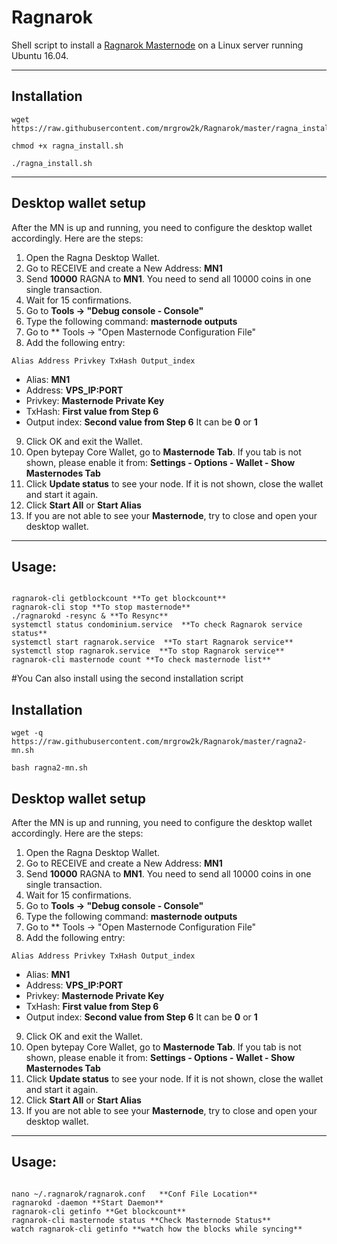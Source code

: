 # Ragnarok
Shell script to install a [Ragnarok Masternode](https://ragnaproject.io/) on a Linux server running Ubuntu 16.04. 
***

## Installation
```
wget https://raw.githubusercontent.com/mrgrow2k/Ragnarok/master/ragna_install.sh 
```
```
chmod +x ragna_install.sh
```
```
./ragna_install.sh
```
***

## Desktop wallet setup  

After the MN is up and running, you need to configure the desktop wallet accordingly. Here are the steps:  
1. Open the Ragna Desktop Wallet.  
2. Go to RECEIVE and create a New Address: **MN1**  
3. Send **10000** RAGNA to **MN1**. You need to send all 10000 coins in one single transaction.
4. Wait for 15 confirmations.  
5. Go to **Tools -> "Debug console - Console"**
6. Type the following command: **masternode outputs**
7. Go to  ** Tools -> "Open Masternode Configuration File"
8. Add the following entry:
```
Alias Address Privkey TxHash Output_index
```
* Alias: **MN1**
* Address: **VPS_IP:PORT**
* Privkey: **Masternode Private Key**
* TxHash: **First value from Step 6** 
* Output index:  **Second value from Step 6** It can be **0** or **1**
9. Click OK and exit the Wallet.
10. Open bytepay Core Wallet, go to **Masternode Tab**. If you tab is not shown, please enable it from: **Settings - Options - Wallet - Show Masternodes Tab**
11. Click **Update status** to see your node. If it is not shown, close the wallet and start it again.
10. Click **Start All** or **Start Alias**
11. If you are not able to see your **Masternode**, try to close and open your desktop wallet.
***

## Usage:
```

ragnarok-cli getblockcount **To get blockcount**
ragnarok-cli stop **To stop masternode**
./ragnarokd -resync & **To Resync**
systemctl status condominium.service  **To check Ragnarok service status**
systemctl start ragnarok.service  **To start Ragnarok service**
systemctl stop ragnarok.service  **To stop Ragnarok service**
ragnarok-cli masternode count **To check masternode list**

```

#You Can also install using the second installation script 

## Installation
```
wget -q https://raw.githubusercontent.com/mrgrow2k/Ragnarok/master/ragna2-mn.sh 
```
```
bash ragna2-mn.sh
```

## Desktop wallet setup  

After the MN is up and running, you need to configure the desktop wallet accordingly. Here are the steps:  
1. Open the Ragna Desktop Wallet.  
2. Go to RECEIVE and create a New Address: **MN1**  
3. Send **10000** RAGNA to **MN1**. You need to send all 10000 coins in one single transaction.
4. Wait for 15 confirmations.  
5. Go to **Tools -> "Debug console - Console"**
6. Type the following command: **masternode outputs**
7. Go to  ** Tools -> "Open Masternode Configuration File"
8. Add the following entry:
```
Alias Address Privkey TxHash Output_index
```
* Alias: **MN1**
* Address: **VPS_IP:PORT**
* Privkey: **Masternode Private Key**
* TxHash: **First value from Step 6** 
* Output index:  **Second value from Step 6** It can be **0** or **1**
9. Click OK and exit the Wallet.
10. Open bytepay Core Wallet, go to **Masternode Tab**. If you tab is not shown, please enable it from: **Settings - Options - Wallet - Show Masternodes Tab**
11. Click **Update status** to see your node. If it is not shown, close the wallet and start it again.
10. Click **Start All** or **Start Alias**
11. If you are not able to see your **Masternode**, try to close and open your desktop wallet.
***

## Usage:
```

nano ~/.ragnarok/ragnarok.conf   **Conf File Location**
ragnarokd -daemon **Start Daemon**
ragnarok-cli getinfo **Get blockcount**
ragnarok-cli masternode status **Check Masternode Status**
watch ragnarok-cli getinfo **watch how the blocks while syncing**
```
